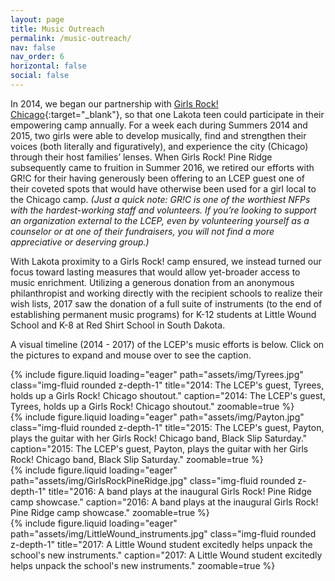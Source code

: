 ```yaml
---
layout: page
title: Music Outreach
permalink: /music-outreach/
nav: false
nav_order: 6
horizontal: false
social: false
---
```


In 2014, we began our partnership with [Girls Rock! Chicago](https://girlsrockchicago.org){:target="_blank"}, so that one Lakota teen could participate in their empowering camp annually. For a week each during Summers 2014 and 2015, two girls were able to develop musically, find and strengthen their voices (both literally and figuratively), and experience the city (Chicago) through their host families’ lenses. When Girls Rock! Pine Ridge subsequently came to fruition in Summer 2016, we retired our efforts with GR!C for their having generously been offering to an LCEP guest one of their coveted spots that would have otherwise been used for a girl local to the Chicago camp. *(Just a quick note: GR!C is one of the worthiest NFPs with the hardest-working staff and volunteers. If you’re looking to support an organization external to the LCEP, even by volunteering yourself as a counselor or at one of their fundraisers, you will not find a more appreciative or deserving group.)*

With Lakota proximity to a Girls Rock! camp ensured, we instead turned our focus toward lasting measures that would allow yet-broader access to music enrichment. Utilizing a generous donation from an anonymous philanthropist and working directly with the recipient schools to realize their wish lists, 2017 saw the donation of a full suite of instruments (to the end of establishing permanent music programs) for K-12 students at Little Wound School and K-8 at Red Shirt School in South Dakota.

A visual timeline (2014 - 2017) of the LCEP's music efforts is below. Click on the pictures to expand and mouse over to see the caption.

<div class="row mt-3">
    <div class="col-sm mt-3 mt-md-0">
        {% include figure.liquid loading="eager" path="assets/img/Tyrees.jpg" class="img-fluid rounded z-depth-1" title="2014: The LCEP's guest, Tyrees, holds up a Girls Rock! Chicago shoutout." caption="2014: The LCEP's guest, Tyrees, holds up a Girls Rock! Chicago shoutout." zoomable=true %}
    </div>
    <div class="col-sm mt-3 mt-md-0">
        {% include figure.liquid loading="eager" path="assets/img/Payton.jpg" class="img-fluid rounded z-depth-1" title="2015: The LCEP's guest, Payton, plays the guitar with her Girls Rock! Chicago band, Black Slip Saturday." caption="2015: The LCEP's guest, Payton, plays the guitar with her Girls Rock! Chicago band, Black Slip Saturday." zoomable=true %}
    </div>
    <div class="col-sm mt-3 mt-md-0">
        {% include figure.liquid loading="eager" path="assets/img/GirlsRockPineRidge.jpg" class="img-fluid rounded z-depth-1" title="2016: A band plays at the inaugural Girls Rock! Pine Ridge camp showcase." caption="2016: A band plays at the inaugural Girls Rock! Pine Ridge camp showcase." zoomable=true %}
    </div>
    <div class="col-sm mt-3 mt-md-0">
        {% include figure.liquid loading="eager" path="assets/img/LittleWound_instruments.jpg" class="img-fluid rounded z-depth-1" title="2017: A Little Wound student excitedly helps unpack the school's new instruments." caption="2017: A Little Wound student excitedly helps unpack the school's new instruments." zoomable=true %}
    </div>
</div>